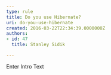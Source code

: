 ```yaml
---
type: rule
title: Do you use Hibernate?
uri: do-you-use-hibernate
created: 2016-03-22T22:34:39.0000000Z
authors:
- id: 47
  title: Stanley Sidik

---
```




<span class='intro'> Enter Intro Text </span>




